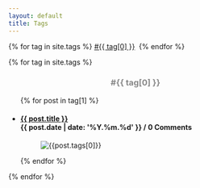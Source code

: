 ```yaml
---
layout: default
title: Tags
---
```

<div class="home" id="home">
  {% for tag in site.tags %}
    <a href="#{{ tag[0] }}">#{{ tag[0] }}</a>&nbsp;
  {% endfor %}
  
  {% for tag in site.tags %}
  <h3 style="
      color: #888;
      text-align: center;
  " class="posts" id="{{ tag[0] }}">#{{ tag[0] }}</h3>
  <ul class="posts noList">
    {% for post in tag[1] %}
    <li>
        <h4>
            <a class="post-link" href="{{ post.url | prepend: site.baseurl }}">{{ post.title }}</a>
            <br>
            <span class="date">
              {{ post.date | date: '%Y.%m.%d' }} /
              <strong class="disqus-comment-count" data-disqus-identifier="{{post.id}}">0 Comments</strong>
            </span>
        </h4>
        <figure>
            <img 
              src="{{ site.url }}assets/img/tags/{{post.tags[0]}}.png" 
              alt="{{post.tags[0]}}">
        </figure>
    </li>
    {% endfor %}
  </ul>
  {% endfor %}
</div>